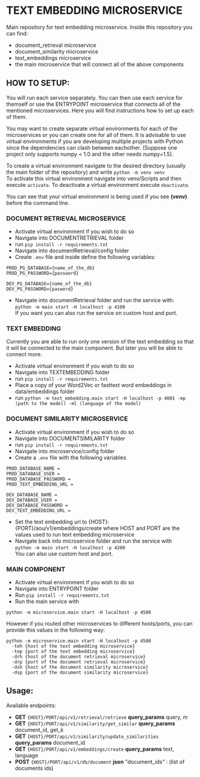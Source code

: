 # TEXT EMBEDDING MICROSERVICE

Main repository for text embedding microservice. Inside this repository you can find:
* document_retrieval microservice
* document_similarity microservice
* text_embeddings microservice 
* the main microservice that will connect all of the above components

## HOW TO SETUP:

You will run each service separately. You can then use each service for themself or use the ENTRYPOINT microservice that connects all of the mentioned microservices. Here you will find instructions how to set up each of them.

You may want to create separate virtual environments for each of the microservices or you can create one for all of them. It is advisable to use virtual environments if you are developing multiple projects with Python since the dependencies can clash between eachother. (Suppose one project only supports numpy < 1.0 and the other needs numpy=1.5).

To create a virtual environment navigate to the desired directory (usually the main folder of the repository) and write 
`python -m venv venv`  
To activate this virtual environment navigate into venv/Scripts and then execute `activate`.
To deactivate a virtual environment execute `deactivate`.

You can see that your virtual environment is being used if you see __(venv)__ before the command line.

### DOCUMENT RETRIEVAL MICROSERVICE

* Activate virtual environment if you wish to do so
* Navigate into DOCUMENTRETRIEVAL folder
* run `pip install -r requirements.txt`
* Navigate into documentRetrieval/config folder
* Create `.env` file and inside define the following variables:
```
PROD_PG_DATABASE={name_of_the_db}
PROD_PG_PASSWORD={password}

DEV_PG_DATABASE={name_of_the_db}
DEV_PG_PASSWORD={pasword}
```
* Navigate into documentRetrieval folder and run the service with:   
`python -m main start -H localhost -p 4100`   
If you want you can also run the service on custom host and port.

### TEXT EMBEDDING

Currently you are able to run only one version of the text embedding so that it will be connected to the main component. But later you will be able to connect more. 

* Activate virtual environment if you wish to do so
* Navigate into TEXTEMBEDDING folder
* run `pip install -r requirements.txt`
* Place a copy of your Word2Vec or fasttext word embeddings in data/embeddings folder
* run `python -m text_embedding.main start -H localhost -p 4001 -mp (path to the model) -ml (language of the model)`

### DOCUMENT SIMILARITY MICROSERVICE

* Activate virtual environment if you wish to do so
* Navigate into DOCUMENTSIMILARITY folder
* run `pip install -r requirements.txt`
* Navigate into microservice/config folder
* Create a `.env` file with the following variables
```
PROD_DATABASE_NAME = 
PROD_DATABASE_USER = 
PROD_DATABASE_PASSWORD = 
PROD_TEXT_EMBEDDING_URL = 

DEV_DATABASE_NAME = 
DEV_DATABASE_USER = 
DEV_DATABASE_PASSWORD = 
DEV_TEXT_EMBEDDING_URL = 
```
* Set the text embedding url to {HOST}:{PORT}/aou/v1/embeddings/create where HOST and PORT are the values used to run text embedding microservice
* Navigate back into microservice folder and run the service with   
`python -m main start -H localhost -p 4200`   
You can also use custom host and port.

### MAIN COMPONENT

* Activate virtual environment if you wish to do so
* Navigate into ENTRYPOINT folder
* Run `pip install -r requirements.txt`
* Run the main service with   
```
python -m microservice.main start -H localhost -p 4500
```
However if you routed other microservices to different hosts/ports, you can provide this values in the following way:
```
python -m microservice.main start -H localhost -p 4500
  -teh {host of the text embedding microservice}
  -tep {port of the text embedding microservice}
  -drh {host of the document retrieval microservice}
  -drp {port of the document retrieval microservice}
  -dsh {host of the document similarity microservice}
  -dsp {port of the document similarity microservice}
```

## Usage:

Available endpoints:
* **GET** `{HOST}/PORT/api/v1/retrieval/retrieve` __query_params__ query, m
* **GET** `{HOST}/PORT/api/v1/similarity/get_similar` __query_params__ document_id, get_k
* **GET** `{HOST}/PORT/api/v1/similarity/update_similarities` __query_params__ document_id
* **GET** `{HOST}/PORT/api/v1/embeddings/create` __query_params__ text, language
* **POST** `{HOST}/PORT/api/v1/db/document` __json__ "document_ids" : (list of documents ids)
